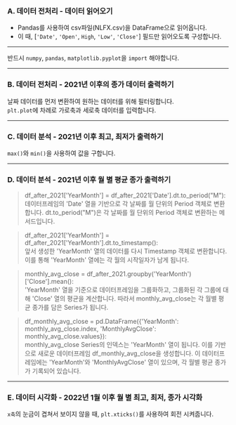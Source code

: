 ### A. 데이터 전처리 - 데이터 읽어오기
- Pandas를 사용하여 csv파일(NLFX.csv)을 DataFrame으로 읽어옵니다.
- 이 때, [`'Date'`, `'Open'`, `High`, `'Low'`, `'Close'`] 필드만 읽어오도록 구성합니다.
---
반드시 `numpy`, `pandas`, `matplotlib.pyplot`을 `import` 해야합니다.

---
### B. 데이터 전처리 - 2021년 이후의 종가 데이터 출력하기
날짜 데이터를 먼저 변환하여 원하는 데이터를 위해 필터링합니다.  
`plt.plot`에 차례로 가로축과 세로축 데이터를 입력합니다.

---
### C. 데이터 분석 - 2021년 이후 최고, 최저가 출력하기
`max()`와 `min()`을 사용하여 값을 구합니다.

---
### D. 데이터 분석 - 2021년 이후 월 별 평균 종가 출력하기
> df_after_2021['YearMonth'] = df_after_2021['Date'].dt.to_period("M"):  
데이터프레임의 'Date' 열을 기반으로 각 날짜를 월 단위의 Period 객체로 변환합니다. dt.to_period("M")은 각 날짜를 월 단위의 Period 객체로 변환하는 메서드입니다.

> df_after_2021['YearMonth'] = df_after_2021['YearMonth'].dt.to_timestamp():  
앞서 생성한 'YearMonth' 열의 데이터를 다시 Timestamp 객체로 변환합니다. 이를 통해 'YearMonth' 열에는 각 월의 시작일자가 남게 됩니다.

> monthly_avg_close = df_after_2021.groupby('YearMonth')['Close'].mean():  
'YearMonth' 열을 기준으로 데이터프레임을 그룹화하고, 그룹화된 각 그룹에 대해 'Close' 열의 평균을 계산합니다. 따라서 monthly_avg_close는 각 월별 평균 종가를 담은 Series가 됩니다.

> df_monthly_avg_close = pd.DataFrame({'YearMonth': monthly_avg_close.index, 'MonthlyAvgClose': monthly_avg_close.values}):  
monthly_avg_close Series의 인덱스는 'YearMonth' 열이 됩니다. 이를 기반으로 새로운 데이터프레임 df_monthly_avg_close을 생성합니다. 이 데이터프레임에는 'YearMonth'와 'MonthlyAvgClose' 열이 있으며, 각 월별 평균 종가가 기록되어 있습니다.

---
### E. 데이터 시각화 - 2022년 1월 이후 월 별 최고, 최저, 종가 시각화
`x축`의 눈금이 겹쳐서 보이지 않을 때, `plt.xticks()`를 사용하여 회전 시켜줍니다.